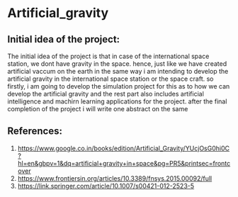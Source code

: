 # Artificial_gravity
## Initial idea of the project:
The initial idea of the project is that in case of the international space station, we dont have gravity in the space. hence, just like we have created artificial vaccum on the earth in the same way i am intending to develop the artificial gravity in the international space station or the space craft. so firstly, i am going to develop the simulation project for this as to how we can develop the artificial gravity and the rest part also includes artificial intelligence and machirn learning applications for the project. after the final completion of the project i will write one abstract on the same 

## References:
1) https://www.google.co.in/books/edition/Artificial_Gravity/YUcjOsG0hi0C?hl=en&gbpv=1&dq=artificial+gravity+in+space&pg=PR5&printsec=frontcover
2) https://www.frontiersin.org/articles/10.3389/fnsys.2015.00092/full
3) https://link.springer.com/article/10.1007/s00421-012-2523-5
